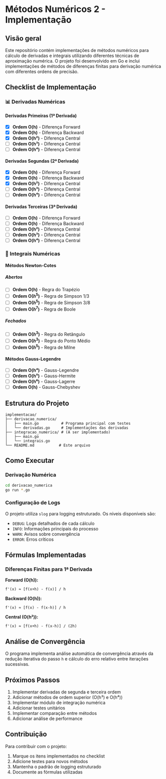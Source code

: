 # Métodos Numéricos 2 - Implementação

## Visão geral

Este repositório contém implementações de métodos numéricos para cálculo de derivadas e integrais utilizando diferentes técnicas de aproximação numérica. O projeto foi desenvolvido em Go e inclui implementações de métodos de diferenças finitas para derivação numérica com diferentes ordens de precisão.

## Checklist de Implementação

### 📊 Derivadas Numéricas

#### Derivadas Primeiras (1ª Derivada)

- [x] **Ordem O(h)** - Diferença Forward
- [x] **Ordem O(h)** - Diferença Backward
- [x] **Ordem O(h²)** - Diferença Central
- [ ] **Ordem O(h³)** - Diferença Central
- [ ] **Ordem O(h⁴)** - Diferença Central

#### Derivadas Segundas (2ª Derivada)

- [x] **Ordem O(h)** - Diferença Forward
- [x] **Ordem O(h)** - Diferença Backward
- [x] **Ordem O(h²)** - Diferença Central
- [ ] **Ordem O(h³)** - Diferença Central
- [ ] **Ordem O(h⁴)** - Diferença Central

#### Derivadas Terceiras (3ª Derivada)

- [ ] **Ordem O(h)** - Diferença Forward
- [ ] **Ordem O(h)** - Diferença Backward
- [ ] **Ordem O(h²)** - Diferença Central
- [ ] **Ordem O(h³)** - Diferença Central
- [ ] **Ordem O(h⁴)** - Diferença Central

### 🔢 Integrais Numéricas

#### Métodos Newton-Cotes

##### Abertos

- [ ] **Ordem O(h)** - Regra do Trapézio
- [ ] **Ordem O($h^5$)** - Regra de Simpson 1/3
- [ ] **Ordem O($h^5$)** - Regra de Simpson 3/8
- [ ] **Ordem O($h^7$)** - Regra de Boole

##### Fechados

- [ ] **Ordem O($h^3$)** - Regra do Retângulo
- [ ] **Ordem O($h^3$)** - Regra do Ponto Médio
- [ ] **Ordem O($h^5$)** - Regra de Milne

#### Métodos Gauss-Legendre

- [ ] **Ordem O(h⁴)** - Gauss-Legendre
- [ ] **Ordem O(h⁵)** - Gauss-Hermite
- [ ] **Ordem O(h⁶)** - Gauss-Lagerre
- [ ] **Ordem O(h)** - Gauss-Chebyshev

## Estrutura do Projeto

```
implementacao/
├── derivacao_numerica/
│   ├── main.go          # Programa principal com testes
│   └── derivadas.go     # Implementações das derivadas
├── integracao_numerica/ # (A ser implementado)
│   ├── main.go
│   └── integrais.go
└── README.md           # Este arquivo
```

## Como Executar

### Derivação Numérica

```bash
cd derivacao_numerica
go run *.go
```

### Configuração de Logs

O projeto utiliza `slog` para logging estruturado. Os níveis disponíveis são:

- `DEBUG`: Logs detalhados de cada cálculo
- `INFO`: Informações principais do processo
- `WARN`: Avisos sobre convergência
- `ERROR`: Erros críticos

## Fórmulas Implementadas

### Diferenças Finitas para 1ª Derivada

**Forward (O(h)):**

```
f'(x) ≈ [f(x+h) - f(x)] / h
```

**Backward (O(h)):**

```
f'(x) ≈ [f(x) - f(x-h)] / h
```

**Central (O(h²)):**

```
f'(x) ≈ [f(x+h) - f(x-h)] / (2h)
```

## Análise de Convergência

O programa implementa análise automática de convergência através da redução iterativa do passo `h` e cálculo do erro relativo entre iterações sucessivas.

## Próximos Passos

1. Implementar derivadas de segunda e terceira ordem
2. Adicionar métodos de ordem superior (O(h³) e O(h⁴))
3. Implementar módulo de integração numérica
4. Adicionar testes unitários
5. Implementar comparação entre métodos
6. Adicionar análise de performance

## Contribuição

Para contribuir com o projeto:

1. Marque os itens implementados no checklist
2. Adicione testes para novos métodos
3. Mantenha o padrão de logging estruturado
4. Documente as fórmulas utilizadas
